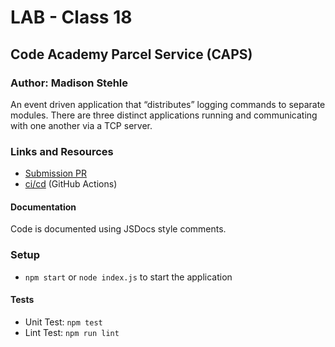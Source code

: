 # LAB - Class 18
## Code Academy Parcel Service (CAPS)
### Author: Madison Stehle

An event driven application that “distributes” logging commands to separate modules. There are three distinct applications running and communicating with one another via a TCP server.


### Links and Resources

- [Submission PR](https://github.com/madisonstehle/caps/pull/3)
- [ci/cd](https://github.com/madisonstehle/caps/actions) (GitHub Actions)


#### Documentation

Code is documented using JSDocs style comments.


### Setup

- `npm start` or `node index.js` to start the application


#### Tests

- Unit Test: `npm test`
- Lint Test: `npm run lint`